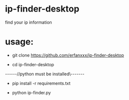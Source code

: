 # ip-finder-desktop
find your ip information

# usage:

- git clone https://github.com/erfanxxx/ip-finder-desktop

- cd ip-finder-desktop 

------//python must be installed\\-------

- pip install -r requirements.txt
                      
- python ip-finder.py
